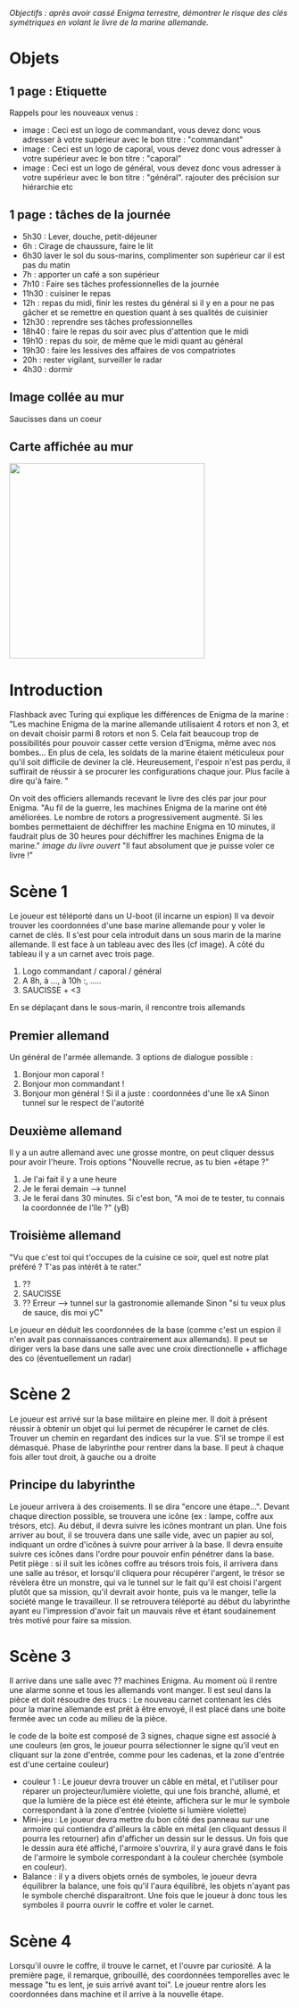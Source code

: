*Objectifs : après avoir cassé Enigma terrestre, démontrer le risque des clés symétriques en volant le livre de la marine allemande.*

# Objets

## 1 page : Etiquette 
Rappels pour les nouveaux venus : 
- image : Ceci est un logo de commandant, vous devez donc vous adresser à votre supérieur avec le bon titre : "commandant"
- image : Ceci est un logo de caporal, vous devez donc vous adresser à votre supérieur avec le bon titre : "caporal"
- image : Ceci est un logo de général, vous devez donc vous adresser à votre supérieur avec le bon titre : "général".
rajouter des précision sur hiérarchie etc

## 1 page : tâches de la journée

- 5h30 : Lever, douche, petit-déjeuner
- 6h : Cirage de chaussure, faire le lit
- 6h30 laver le sol du sous-marins, complimenter son supérieur car il est pas du matin
- 7h : apporter un café a son supérieur
- 7h10 : Faire ses tâches professionnelles de la journée
- 11h30 : cuisiner le repas
- 12h : repas du midi, finir les restes du général si il y en a pour ne pas gâcher et se remettre en question quant à ses qualités de cuisinier
- 12h30 : reprendre ses tâches professionnelles
- 18h40 : faire le repas du soir avec plus d'attention que le midi
- 19h10 : repas du soir, de même que le midi quant au général
- 19h30 : faire les lessives des affaires de vos compatriotes
- 20h : rester vigilant, surveiller le radar
- 4h30 : dormir

## Image collée au mur 
Saucisses dans un coeur

## Carte affichée au mur

<img src= "https://gitlab.telecom-paris.fr/proj104/jeu-crypto/-/blob/main/Sc%C3%A9nario/Echange%20de%20cl%C3%A9/iles.jpg" width = "350"/>


# Introduction

Flashback avec Turing qui explique les différences de Enigma de la marine :
"Les machine Enigma de la marine allemande utilisaient 4 rotors et non 3, et on devait choisir parmi 8 rotors et non 5. Cela fait beaucoup trop de possibilités pour pouvoir casser cette version d'Enigma, même avec nos bombes... En plus de cela, les soldats de la marine étaient méticuleux pour qu'il soit difficile de deviner la clé. Heureusement, l'espoir n'est pas perdu, il suffirait de réussir à se procurer les configurations chaque jour. Plus facile à dire qu'à faire. "

On voit des officiers allemands recevant le livre des clés par jour pour Enigma. 
"Au fil de la guerre, les machines Enigma de la marine ont été améliorées. Le nombre de rotors a progressivement augmenté. Si les bombes permettaient de déchiffrer les machine Enigma en 10 minutes, il faudrait plus de 30 heures pour déchiffrer les machines Enigma de la marine."
*image du livre ouvert*
"Il faut absolument que je puisse voler ce livre !"

# Scène 1

Le joueur est téléporté dans un U-boot (il incarne un espion)
Il va devoir trouver les coordonnées d'une base marine allemande pour y voler le carnet de clés. Il s'est pour cela introduit dans un sous marin de la marine allemande. Il est face à un tableau avec des îles (cf image). A côté du tableau il y a un carnet avec trois page.
1. Logo commandant / caporal / général
2. A 8h, à ..., à 10h :, .....
3. SAUCISSE + <3

En se déplaçant dans le sous-marin, il rencontre trois allemands

## Premier allemand
Un général de l'armée allemande. 3 options de dialogue possible :
1. Bonjour mon caporal !
2. Bonjour mon commandant !
3. Bonjour mon général !
Si il a juste : coordonnées d'une île xA
Sinon tunnel sur le respect de l'autorité

## Deuxième allemand
Il y a un autre allemand avec une grosse montre, on peut cliquer dessus pour avoir l'heure. Trois options "Nouvelle recrue, as tu bien +étape ?"
1. Je l'ai fait il y a une heure
2. Je le ferai demain --> tunnel
3. Je le ferai dans 30 minutes.
Si c'est bon, "A moi de te tester, tu connais la coordonnée de l'île ?" (yB)

## Troisième allemand

"Vu que c'est toi qui t'occupes de la cuisine ce soir, quel est notre plat préféré ? T'as pas intérêt à te rater."
1. ??
2. SAUCISSE
3. ??
Erreur --> tunnel sur la gastronomie allemande
Sinon "si tu veux plus de sauce, dis moi yC"


Le joueur en déduit les coordonnées de la base (comme c'est un espion il n'en avait pas connaissances contrairement aux allemands). Il peut se diriger vers la base dans une salle avec une croix directionnelle + affichage des co (éventuellement un radar)

# Scène 2
Le joueur est arrivé sur la base militaire en pleine mer. Il doit à présent réussir à obtenir un objet qui lui permet de récupérer le carnet de clés. Trouver un chemin en regardant des indices sur la vue. S'il se trompe il est démasqué. Phase de labyrinthe pour rentrer dans la base. Il peut à chaque fois aller tout droit, à gauche ou a droite 

## Principe du labyrinthe 
Le joueur arrivera à des croisements. Il se dira "encore une étape...". Devant chaque direction possible, se trouvera une icône (ex : lampe, coffre aux trésors, etc). Au début, il devra suivre les icônes montrant un plan. Une fois arriver au bout, il se trouvera dans une salle vide, avec un papier au sol, indiquant un ordre d'icônes à suivre pour arriver à la base. Il devra ensuite suivre ces icônes dans l'ordre pour pouvoir enfin pénétrer dans la base.  
Petit piège : si il suit les icônes coffre au trésors trois fois, il arrivera dans une salle au trésor, et lorsqu'il cliquera pour récupérer l'argent, le trésor se révèlera être un monstre, qui va le tunnel sur le fait qu'il est choisi l'argent plutôt que sa mission, qu'il devrait avoir honte, puis va le manger, telle la société mange le travailleur. Il se retrouvera téléporté au début du labyrinthe ayant eu l'impression d'avoir fait un mauvais rêve et étant soudainement très motivé pour faire sa mission.


# Scène 3

Il arrive dans une salle avec ?? machines Enigma. Au moment où il rentre une alarme sonne et tous les allemands vont manger. Il est seul dans la pièce et doit résoudre des trucs :
Le nouveau carnet contenant les clés pour la marine allemande est prêt à être envoyé, il est placé dans une boite fermée avec un code au milieu de la pièce.  

le code de la boite est composé de 3 signes, chaque signe est associé à une couleurs (en gros, le joueur pourra sélectionner le signe qu'il veut en cliquant sur la zone d'entrée, comme pour les cadenas, et la zone d'entrée est d'une certaine couleur)
 - couleur 1 : Le joueur devra trouver un câble en métal, et l'utiliser pour réparer un projecteur/lumière violette, qui une fois branché, allumé, et que la lumière de la pièce est été éteinte, affichera sur le mur le symbole correspondant à la zone d'entrée (violette si lumière violette)
 - Mini-jeu : Le joueur devra mettre du bon côté des panneau sur une armoire qui contiendra d'ailleurs la câble en métal (en cliquant dessus il pourra les retourner) afin d'afficher un dessin sur le dessus. Un fois que le dessin aura été affiché, l'armoire s'ouvrira, il y aura gravé dans le fois de l'armoire le symbole correspondant à la couleur cherchée (symbole en couleur).
 - Balance : il y a divers objets ornés de symboles, le joueur devra équilibrer la balance, une fois qu'il l'aura équilibré,  les objets n'ayant pas le symbole cherché disparaitront.
 Une fois que le joueur à donc tous les symboles il pourra ouvrir le coffre et voler le carnet.


# Scène 4

Lorsqu'il ouvre le coffre, il trouve le carnet, et l'ouvre par curiosité. A la première page, il remarque, gribouillé, des coordonnées temporelles avec le message "tu es lent, je suis arrivé avant toi". Le joueur rentre alors les coordonnées dans machine et il arrive à la nouvelle étape.